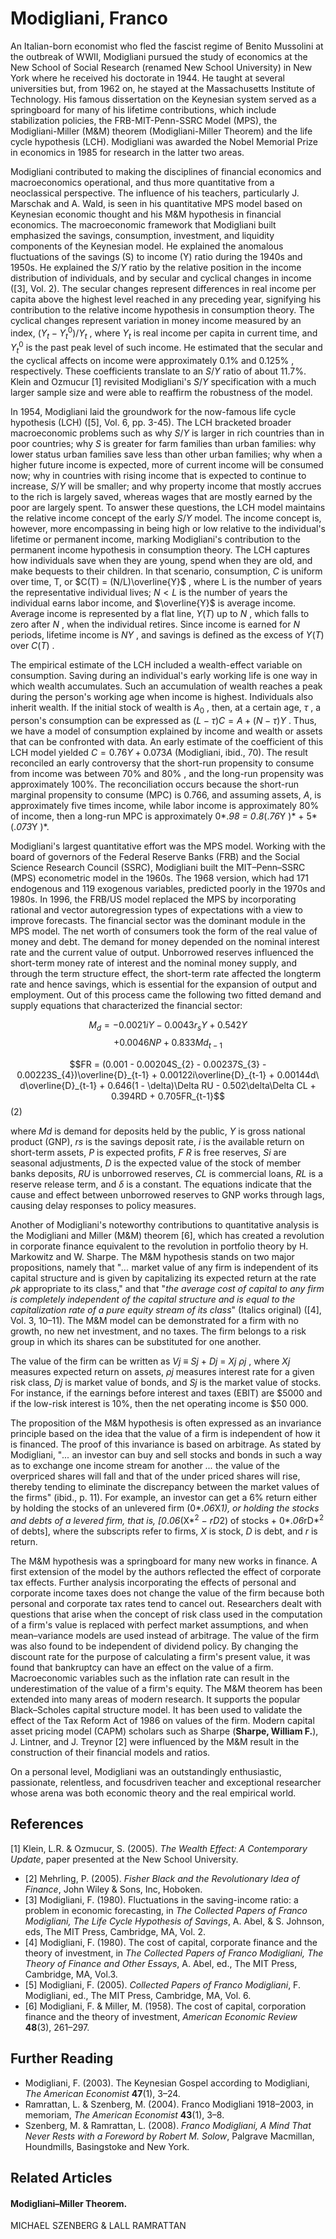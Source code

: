# Modigliani, Franco

An Italian-born economist who fled the fascist regime of Benito Mussolini at the outbreak of WWII, Modigliani pursued the study of economics at the New School of Social Research (renamed New School University) in New York where he received his doctorate in 1944. He taught at several universities but, from 1962 on, he stayed at the Massachusetts Institute of Technology. His famous dissertation on the Keynesian system served as a springboard for many of his lifetime contributions, which include stabilization policies, the FRB-MIT-Penn-SSRC Model (MPS), the Modigliani-Miller (M&M) theorem (Modigliani-Miller Theorem) and the life cycle hypothesis (LCH). Modigliani was awarded the Nobel Memorial Prize in economics in 1985 for research in the latter two areas.

Modigliani contributed to making the disciplines of financial economics and macroeconomics operational, and thus more quantitative from a neoclassical perspective. The influence of his teachers, particularly J. Marschak and A. Wald, is seen in his quantitative MPS model based on Keynesian economic thought and his M&M hypothesis in financial economics. The macroeconomic framework that Modigliani built emphasized the savings, consumption, investment, and liquidity components of the Keynesian model. He explained the anomalous fluctuations of the savings (S) to income (Y) ratio during the 1940s and 1950s. He explained the  $S/Y$  ratio by the relative position in the income distribution of individuals, and by secular and cyclical changes in income ([3], Vol. 2). The secular changes represent differences in real income per capita above the highest level reached in any preceding year, signifying his contribution to the relative income hypothesis in consumption theory. The cyclical changes represent variation in money income measured by an index,  $(Y_t - Y_t^0)/Y_t$ , where  $Y_t$  is real income per capita in current time, and  $Y_t^0$  is the past peak level of such income. He estimated that the secular and the cyclical affects on income were approximately  $0.1\%$  and  $0.125\%$ , respectively. These coefficients translate to an  $S/Y$ ratio of about 11.7%. Klein and Ozmucur [1] revisited Modigliani's  $S/Y$  specification with a much larger sample size and were able to reaffirm the robustness of the model.

In 1954, Modigliani laid the groundwork for the now-famous life cycle hypothesis (LCH) ([5], Vol. 6, pp. 3-45). The LCH bracketed broader macroeconomic problems such as why  $S/Y$  is larger in rich countries than in poor countries; why  $S$ is greater for farm families than urban families: why lower status urban families save less than other urban families; why when a higher future income is expected, more of current income will be consumed now; why in countries with rising income that is expected to continue to increase,  $S/Y$  will be smaller; and why property income that mostly accrues to the rich is largely saved, whereas wages that are mostly earned by the poor are largely spent. To answer these questions, the LCH model maintains the relative income concept of the early  $S/Y$  model. The income concept is, however, more encompassing in being high or low relative to the individual's lifetime or permanent income, marking Modigliani's contribution to the permanent income hypothesis in consumption theory. The LCH captures how individuals save when they are young, spend when they are old, and make bequests to their children. In that scenario, consumption,  $C$  is uniform over time, T, or  $C(T) = (N/L)\overline{Y}$ , where L is the number of years the representative individual lives;  $N < L$  is the number of years the individual earns labor income, and  $\overline{Y}$  is average income. Average income is represented by a flat line,  $Y(T)$  up to  $N$ , which falls to zero after  $N$ , when the individual retires. Since income is earned for  $N$  periods, lifetime income is  $NY$ , and savings is defined as the excess of  $Y(T)$  over  $C(T)$ .

The empirical estimate of the LCH included a wealth-effect variable on consumption. Saving during an individual's early working life is one way in which wealth accumulates. Such an accumulation of wealth reaches a peak during the person's working age when income is highest. Individuals also inherit wealth. If the initial stock of wealth is  $A_0$ , then, at a certain age,  $\tau$ , a person's consumption can be expressed as  $(L - \tau)C = A + (N - \tau)Y$ . Thus, we have a model of consumption explained by income and wealth or assets that can be confronted with data. An early estimate of the coefficient of this LCH model yielded  $C = 0.76Y + 0.073A$ (Modigliani, ibid., 70). The result reconciled an early controversy that the short-run propensity to consume from income was between  $70\%$  and  $80\%$ , and the long-run propensity was approximately 100%. The reconciliation occurs because the short-run marginal propensity to consume (MPC) is 0.766, and assuming assets, *A*, is approximately five times income, while labor income is approximately 80% of income, then a long-run MPC is approximately 0*.*98 = 0*.*8*(.*76*Y )* + 5*(.*073*Y )*.

Modigliani's largest quantitative effort was the MPS model. Working with the board of governors of the Federal Reserve Banks (FRB) and the Social Science Research Council (SSRC), Modigliani built the MIT–Penn–SSRC (MPS) econometric model in the 1960s. The 1968 version, which had 171 endogenous and 119 exogenous variables, predicted poorly in the 1970s and 1980s. In 1996, the FRB/US model replaced the MPS by incorporating rational and vector autoregression types of expectations with a view to improve forecasts. The financial sector was the dominant module in the MPS model. The net worth of consumers took the form of the real value of money and debt. The demand for money depended on the nominal interest rate and the current value of output. Unborrowed reserves influenced the short-term money rate of interest and the nominal money supply, and through the term structure effect, the short-term rate affected the longterm rate and hence savings, which is essential for the expansion of output and employment. Out of this process came the following two fitted demand and supply equations that characterized the financial sector:

$$M_d = -0.0021iY - 0.0043r_sY + 0.542Y$$
$$+ 0.0046NP + 0.833Md_{t-1} \tag{1}$$

$$FR = (0.001 - 0.00204S_{2} - 0.00237S_{3} - 0.00223S_{4})\overline{D}_{t-1} + 0.00122i\overline{D}_{t-1} + 0.00144d\ d\overline{D}_{t-1} + 0.646(1 - \delta)\Delta RU - 0.502\delta\Delta CL + 0.394RD + 0.705FR_{t-1}$$
(2)

where *Md* is demand for deposits held by the public, *Y* is gross national product (GNP), *rs* is the savings deposit rate, *i* is the available return on short-term assets, *P* is expected profits, *F R* is free reserves, *Si* are seasonal adjustments, *D* is the expected value of the stock of member banks deposits, *RU* is unborrowed reserves, *CL* is commercial loans, *RL* is a reserve release term, and *δ* is a constant. The equations indicate that the cause and effect between unborrowed reserves to GNP works through lags, causing delay responses to policy measures.

Another of Modigliani's noteworthy contributions to quantitative analysis is the Modigliani and Miller (M&M) theorem [6], which has created a revolution in corporate finance equivalent to the revolution in portfolio theory by H. Markowitz and W. Sharpe. The M&M hypothesis stands on two major propositions, namely that "*...* market value of any firm is independent of its capital structure and is given by capitalizing its expected return at the rate *ρk* appropriate to its class," and that "*the average cost of capital to any firm is completely independent of the capital structure and is equal to the capitalization rate of a pure equity stream of its class*" (Italics original) ([4], Vol. 3, 10–11). The M&M model can be demonstrated for a firm with no growth, no new net investment, and no taxes. The firm belongs to a risk group in which its shares can be substituted for one another.

The value of the firm can be written as *Vj* ≡ *Sj* + *Dj* = *Xj ρj* , where *Xj* measures expected return on assets, *ρj* measures interest rate for a given risk class, *Dj* is market value of bonds, and *Sj* is the market value of stocks. For instance, if the earnings before interest and taxes (EBIT) are \$5000 and if the low-risk interest is 10%, then the net operating income is \$50 000.

The proposition of the M&M hypothesis is often expressed as an invariance principle based on the idea that the value of a firm is independent of how it is financed. The proof of this invariance is based on arbitrage. As stated by Modigliani, "*...* an investor can buy and sell stocks and bonds in such a way as to exchange one income stream for another *...* the value of the overpriced shares will fall and that of the under priced shares will rise, thereby tending to eliminate the discrepancy between the market values of the firms" (ibid., p. 11). For example, an investor can get a 6% return either by holding the stocks of an unlevered firm (0*.*06*X*1), or holding the stocks and debts of a levered firm, that is, [0*.*06*(X*<sup>2</sup> − *rD*2) of stocks + 0*.*06*rD*<sup>2</sup> of debts], where the subscripts refer to firms, *X* is stock, *D* is debt, and *r* is return.

The M&M hypothesis was a springboard for many new works in finance. A first extension of the model by the authors reflected the effect of corporate tax effects. Further analysis incorporating the effects of personal and corporate income taxes does not change the value of the firm because both personal and corporate tax rates tend to cancel out. Researchers dealt with questions that arise when the concept of risk class used in the computation of a firm's value is replaced with perfect market assumptions, and when mean–variance models are used instead of arbitrage. The value of the firm was also found to be independent of dividend policy. By changing the discount rate for the purpose of calculating a firm's present value, it was found that bankruptcy can have an effect on the value of a firm. Macroeconomic variables such as the inflation rate can result in the underestimation of the value of a firm's equity. The M&M theorem has been extended into many areas of modern research. It supports the popular Black–Scholes capital structure model. It has been used to validate the effect of the Tax Reform Act of 1986 on values of the firm. Modern capital asset pricing model (CAPM) scholars such as Sharpe (**Sharpe, William F.**), J. Lintner, and J. Treynor [2] were influenced by the M&M result in the construction of their financial models and ratios.

On a personal level, Modigliani was an outstandingly enthusiastic, passionate, relentless, and focusdriven teacher and exceptional researcher whose arena was both economic theory and the real empirical world.

## **References**

[1] Klein, L.R. & Ozmucur, S. (2005). *The Wealth Effect: A Contemporary Update*, paper presented at the New School University.

- [2] Mehrling, P. (2005). *Fisher Black and the Revolutionary Idea of Finance*, John Wiley & Sons, Inc, Hoboken.
- [3] Modigliani, F. (1980). Fluctuations in the saving-income ratio: a problem in economic forecasting, in *The Collected Papers of Franco Modigliani, The Life Cycle Hypothesis of Savings*, A. Abel, & S. Johnson, eds, The MIT Press, Cambridge, MA, Vol. 2.
- [4] Modigliani, F. (1980). The cost of capital, corporate finance and the theory of investment, in *The Collected Papers of Franco Modigliani, The Theory of Finance and Other Essays*, A. Abel, ed., The MIT Press, Cambridge, MA, Vol.3.
- [5] Modigliani, F. (2005). *Collected Papers of Franco Modigliani*, F. Modigliani, ed., The MIT Press, Cambridge, MA, Vol. 6.
- [6] Modigliani, F. & Miller, M. (1958). The cost of capital, corporation finance and the theory of investment, *American Economic Review* **48**(3), 261–297.

## **Further Reading**

- Modigliani, F. (2003). The Keynesian Gospel according to Modigliani, *The American Economist* **47**(1), 3–24.
- Ramrattan, L. & Szenberg, M. (2004). Franco Modigliani 1918–2003, in memoriam, *The American Economist* **43**(1), 3–8.
- Szenberg, M. & Ramrattan, L. (2008). *Franco Modigliani, A Mind That Never Rests with a Foreword by Robert M. Solow*, Palgrave Macmillan, Houndmills, Basingstoke and New York.

## **Related Articles**

#### **Modigliani–Miller Theorem**.

MICHAEL SZENBERG & LALL RAMRATTAN